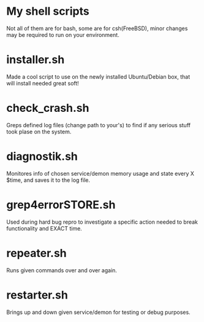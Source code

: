 # My shell scripts 

Not all of them are for bash, some are for csh(FreeBSD),
minor changes may be required to run on your environment.


# installer.sh
Made a cool script to use on the newly installed Ubuntu/Debian box, that will install needed great soft!

# check_crash.sh 	
Greps defined log files (change path to your's) to find if any serious stuff took plase on the system.

# diagnostik.sh
Monitores info of chosen service/demon memory usage and state every X $time, and saves it to the log file. 

# grep4errorSTORE.sh
Used during hard bug repro to investigate a specific action needed to break functionality and EXACT time.

# repeater.sh
Runs given commands over and over again.

# restarter.sh
Brings up and down given service/demon for testing or debug purposes.
